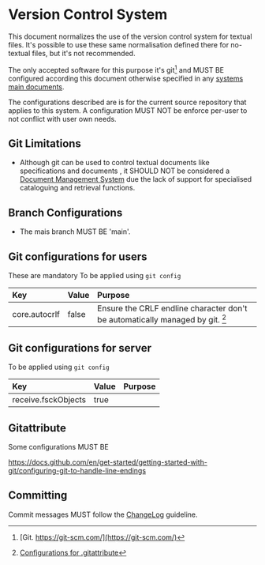 # Version Control System

This document normalizes the use of the version control system for textual files. It's possible to use these same normalisation defined there for no-textual files, but it's not recommended.

The only accepted software for this purpose it's git[^git] and MUST BE configured according this document otherwise specified in any [systems main documents](Systems%20Main%20Documents.md).

The configurations described are is for the current source repository that applies to this system. A configuration MUST NOT be enforce per-user to not conflict with user own needs.

## Git Limitations

-   Although git can be used to control textual documents like specifications and documents , it SHOULD NOT be considered a [Document Management System](../../../Taxonomy/Management/Document%20Management/Document%20Management%20System.md) due the lack of support for specialised cataloguing and retrieval functions.

## Branch Configurations

-   The mais branch MUST BE 'main'.

## Git configurations for users

These are mandatory To be applied using `git config`

| Key           | Value | Purpose                                                                               |
| :------------ | :---- | :------------------------------------------------------------------------------------ |
| core.autocrlf | false | Ensure the CRLF endline character don't be automatically managed by git. [^attribute] |

## Git configurations for server

To be applied using `git config`

| Key                 | Value | Purpose |
| :------------------ | :---- | :------ |
| receive.fsckObjects | true  |         |

## Gitattribute

Some configurations MUST BE

<https://docs.github.com/en/get-started/getting-started-with-git/configuring-git-to-handle-line-endings>

[^git]: [Git. https://git-scm.com/](https://git-scm.com/)
[^attribute]: [Configurations for .gitattribute](#gitattribute)


## Committing 

Commit messages MUST follow the [ChangeLog](Software%20Release/ChangeLog.md) guideline.